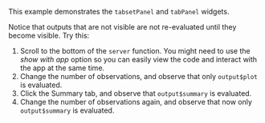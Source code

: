 This example demonstrates the `tabsetPanel` and `tabPanel` widgets.

Notice that outputs that are not visible are not re-evaluated until they become visible. Try this: 

1. Scroll to the bottom of the `server` function. You might need to use the *show with app* option so you can easily view the code and interact with the app at the same time.
2. Change the number of observations, and observe that only `output$plot` is evaluated.
3. Click the Summary tab, and observe that `output$summary` is evaluated.
4. Change the number of observations again, and observe that now only `output$summary` is evaluated.

